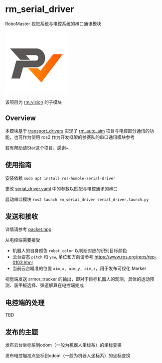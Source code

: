 # rm_serial_driver
RoboMaster 视觉系统与电控系统的串口通讯模块

<img src="docs/rm_vision.svg" alt="rm_vision" width="200" height="200">

该项目为 [rm_vision](https://github.com/chenjunnn/rm_vision) 的子模块

## Overview

本模块基于 [transport_drivers](https://github.com/ros-drivers/transport_drivers) 实现了 [rm_auto_aim](https://github.com/chenjunnn/rm_auto_aim) 项目与电控部分通讯的功能，也可作为使用 ros2 作为开发框架的参赛队的串口通讯模块参考

若有帮助请Star这个项目，感谢~

## 使用指南

安装依赖 `sudo apt install ros-humble-serial-driver`

更改 [serial_driver.yaml](config/serial_driver.yaml) 中的参数以匹配与电控通讯的串口

启动串口模块 `ros2 launch rm_serial_driver serial_driver.launch.py`

## 发送和接收

详情请参考 [packet.hpp](include/rm_serial_driver/packet.hpp)

从电控端需要接受

- 机器人的自身颜色 `robot_color` 以判断对应的识别目标颜色
- 云台姿态 `pitch` 和 `yaw`, 单位和方向请参考 https://www.ros.org/reps/rep-0103.html
- 当前云台瞄准的位置 `aim_x, aim_y, aim_z`，用于发布可视化 Marker

视觉端发送 armor_tracker 的输出，即对于目标机器人的观测，具体的运动预测、装甲板选择、弹道解算在电控端完成

## 电控端的处理

TBD


## 发布的主题

发布云台坐标系到odom（一般为机器人坐标系）的坐标变换

发布电控瞄准点坐标到odom（一般为机器人坐标系）的坐标变换
